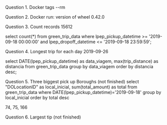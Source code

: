 Question 1. Docker tags
--rm

Question 2. Docker run: version of wheel
0.42.0

Question 3. Count records
15612

select count(*) from green_trip_data 
where lpep_pickup_datetime >= '2019-09-18 00:00:00' 
and lpep_dropoff_datetime <= '2019-09-18 23:59:59';

Question 4. Longest trip for each day
2019-09-26

select DATE(lpep_pickup_datetime) as data_viagem, max(trip_distance) as distancia
from green_trip_data
group by data_viagem
order by distancia desc;

Question 5. Three biggest pick up Boroughs
(not finished)
select "DOLocationID" as local_inicial, sum(total_amount) as total
from green_trip_data
where DATE(lpep_pickup_datetime)='2019-09-18'
group by local_inicial
order by total desc

74, 75, 166

Question 6. Largest tip
(not finished)

